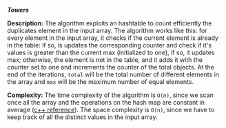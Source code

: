 **_Towers_**

**Description:** The algorithm exploits an hashtable to count efficiently the duplicates element in the input array. The algorithm works
like this: for every element in the input array, it checks if the current element is already in the table: if so, is updates the corresponding
counter and check if it's values is greater than the current max (initialized to one), if so, it updates max; otherwise, the element is not
in the table, and it adds it with the counter set to one and increments the counter of the total objects. At the end of the iterations, `total`
will be the total number of different elements in the array and `max` will be the maximum number of equal elements.

**Complexity:** The time complexity of the algorithm is `O(n)`, since we scan once all the array and the operations on the hash map are constant in average ([c++ reference](http://www.cplusplus.com/reference/unordered_map/unordered_map/)).
The space complexity is `O(n)`, since we have to keep track of all the distinct values in the input array.
